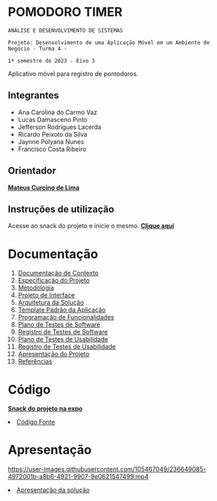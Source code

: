# POMODORO TIMER


`ANÁLISE E DESENVOLVIMENTO DE SISTEMAS`

`Projeto: Desenvolvimento de uma Aplicação Móvel em um Ambiente de Negócio - Turma 4 -`

`1º semestre de 2023 - Eixo 3`

Aplicativo móvel para registro de pomodoros.

## Integrantes
- Ana Carolina do Carmo Vaz
- Lucas Damasceno Pinto
- Jefferson Rodrigues Lacerda
- Ricardo Peixoto da Silva
- Jaynne Polyana Nunes
- Francisco Costa Ribeiro

## Orientador

<a href="https://github.com/mateuscurcino"> **Mateus Curcino de Lima** </a>

## Instruções de utilização

Acesse ao snack do projeto e inicie o mesmo.
<a href="https://snack.expo.dev/@pomodoropuc04/pomodoro_login_cadastro_tarefas"> **Clique aqui** </a>

# Documentação

<ol>
<li><a href="docs/01-Documentação de Contexto.md"> Documentação de Contexto</a></li>
<li><a href="docs/02-Especificação do Projeto.md"> Especificação do Projeto</a></li>
<li><a href="docs/03-Metodologia.md"> Metodologia</a></li>
<li><a href="docs/04-Projeto de Interface.md"> Projeto de Interface</a></li>
<li><a href="docs/05-Arquitetura da Solução.md"> Arquitetura da Solução</a></li>
<li><a href="docs/06-Template Padrão da Aplicação.md"> Template Padrão da Aplicação</a></li>
<li><a href="docs/07-Programação de Funcionalidades.md"> Programação de Funcionalidades</a></li>
<li><a href="docs/08-Plano de Testes de Software.md"> Plano de Testes de Software</a></li>
<li><a href="docs/09-Registro de Testes de Software.md"> Registro de Testes de Software</a></li>
<li><a href="docs/10-Plano de Testes de Usabilidade.md"> Plano de Testes de Usabilidade</a></li>
<li><a href="docs/11-Registro de Testes de Usabilidade.md"> Registro de Testes de Usabilidade</a></li>
<li><a href="docs/12-Apresentação do Projeto.md"> Apresentação do Projeto</a></li>
<li><a href="docs/13-Referências.md"> Referências</a></li>
</ol>

# Código

<a href="https://snack.expo.dev/@pomodoropuc04/pomodoro_login_cadastro_tarefas"> **Snack do projeto na expo** </a>

<li><a href="src/README.md"> Código Fonte</a></li>

# Apresentação
https://user-images.githubusercontent.com/105467049/236649085-4972001b-a8b6-4921-9907-9e0621547499.mp4

<li><a href="presentation/README.md"> Apresentação da solução</a></li>
